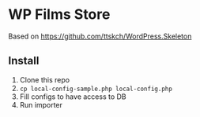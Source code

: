 # WP Films Store

Based on https://github.com/ttskch/WordPress.Skeleton

## Install
1. Clone this repo
2. `cp local-config-sample.php local-config.php`
3. Fill configs to have access to DB
4. Run importer